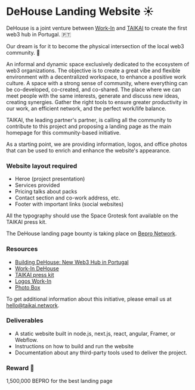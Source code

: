 # DeHouse Landing Website ☀

​DeHouse is a joint venture between [Work-In](https://www.workin.pro) and [TAIKAI](https://taikai.network) to create the first web3 hub in Portugal. 🇵🇹

Our dream is for it to become the physical intersection of the local web3 community. 🤝

An informal and dynamic space exclusively dedicated to the ecosystem of web3 organizations. The objective is to create a great vibe and flexible environment with a decentralized workspace, to enhance a positive work culture. A space with a strong sense of community, where everything can be co-developed, co-created, and co-shared. The place where we can meet people with the same interests, generate and discuss new ideas, creating synergies. Gather the right tools to ensure greater productivity in our work, an efficient network, and the perfect work/life balance.

TAIKAI, the leading partner's partner, is calling all the community to contribute to this project and proposing a landing page as the main homepage for this community-based initiative.

As a starting point, we are providing information, logos, and office photos that can be used to enrich and enhance the website's appearance.

### Website layout required
- Heroe (project presentation)
- Services provided
- Pricing talks about packs
- Contact section and co-work address, etc.
- Footer with important links (social websites)

All the typography should use the Space Grotesk font available on the TAIKAI press kit.

The DeHouse landing page bounty is taking place on [Bepro Network](https://app.bepro.network).

### Resources
- [Building DeHouse: New Web3 Hub in Portugal](https://taikai.network/en/blog/taikai-workin-dehouse)
- [Work-In DeHouse](https://www.workin.pro/general-6)
- [TAIKAI press kit](https://taikai.notion.site/TAIKAI-Press-Kit-6d924818103840f4aac75618548c4505)
- [Logos Work-In](https://storage.googleapis.com/taikai-static/dehouse/LogosWorkIn.zip)
- [Photo Box](https://storage.googleapis.com/taikai-static/dehouse/dehouse_photobox.zip)

To get additional information about this initiative, please email us at hello@taikai.network.

### Deliverables
- A static website built in node.js, next.js, react, angular, Framer, or Webflow.
- Instructions on how to build and run the website
- Documentation about any third-party tools used to deliver the project.

### Reward 🤑
1,500,000 BEPRO for the best landing page
